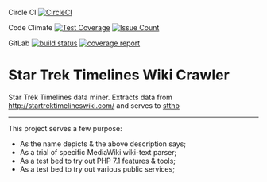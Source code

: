 Circle CI
[![CircleCI](https://circleci.com/gh/eidng8/sttbot.svg?style=svg)](https://circleci.com/gh/eidng8/sttbot)

Code Climate
[![Test Coverage](https://codeclimate.com/github/eidng8/sttbot/badges/coverage.svg)](https://codeclimate.com/github/eidng8/sttbot/coverage)
[![Issue Count](https://codeclimate.com/github/eidng8/sttbot/badges/issue_count.svg)](https://codeclimate.com/github/eidng8/sttbot)

GitLab
[![build status](https://gitlab.com/stthb/sttbot/badges/master/build.svg)](https://gitlab.com/stthb/sttbot/commits/master)
[![coverage report](https://gitlab.com/stthb/sttbot/badges/master/coverage.svg)](https://gitlab.com/stthb/sttbot/commits/master)



# Star Trek Timelines Wiki Crawler
Star Trek Timelines data miner. Extracts data from 
http://startrektimelineswiki.com/ and serves to [stthb](https://github.com/eidng8/stthb)

----------------

This project serves a few purpose:

* As the name depicts & the above description says;
* As a trial of specific MediaWiki wiki-text parser;
* As a test bed to try out PHP 7.1 features & tools;
* As a test bed to try out various public services;
